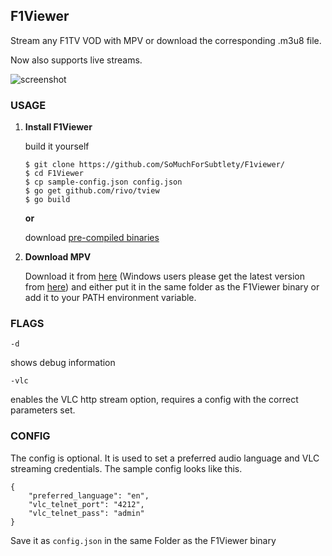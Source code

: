 ## F1Viewer

Stream any F1TV VOD with MPV or download the corresponding .m3u8 file. 

Now also supports live streams.

![screenshot](https://i.imgur.com/K8yCkib.png)
 
### USAGE

 1. **Install F1Viewer** 

	build it yourself
	
	    $ git clone https://github.com/SoMuchForSubtlety/F1viewer/
	    $ cd F1Viewer
	    $ cp sample-config.json config.json
	    $ go get github.com/rivo/tview
	    $ go build

	    
	**or**
    
	download [pre-compiled binaries](https://github.com/SoMuchForSubtlety/F1viewer/releases/)


 2. **Download MPV**

	Download it from [here](https://mpv.io/installation/) (Windows users please get the latest version from [here](https://sourceforge.net/projects/mpv-player-windows/files/)) and either put it in the same folder as the  F1Viewer binary or add it to your PATH environment variable.

### FLAGS

    -d
shows debug information

    -vlc
enables the VLC http stream option, requires a config with the correct parameters set.

### CONFIG
The config is optional. It is used to set a preferred audio language and VLC streaming credentials.
The sample config looks like this.

    {
        "preferred_language": "en",
        "vlc_telnet_port": "4212",
        "vlc_telnet_pass": "admin"
    }
Save it as `config.json` in the same Folder as the F1Viewer binary 
